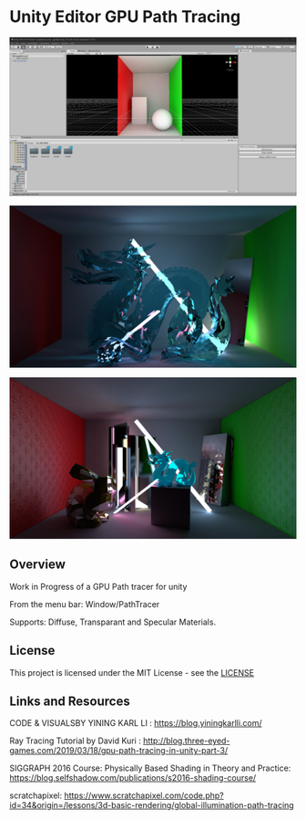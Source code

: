 ﻿# Unity Editor GPU Path Tracing
<p align="center">
  <img src="screenshot.jpg" title="banner">
</p>

<p align="center">
  <img src="60,01613-2000.png_output.png" title="banner">
</p>

<p align="center">
  <img src="65,73929-2000.png_output.png" title="banner">
</p>

## Overview

Work in Progress of a GPU Path tracer for unity

From the menu bar: Window/PathTracer

Supports:
Diffuse, Transparant and Specular Materials.


## License
This project is licensed under the MIT License - see the [LICENSE](LICENSE)


## Links and Resources

CODE & VISUALSBY YINING KARL LI : https://blog.yiningkarlli.com/

Ray Tracing Tutorial by David Kuri : http://blog.three-eyed-games.com/2019/03/18/gpu-path-tracing-in-unity-part-3/

SIGGRAPH 2016 Course: Physically Based Shading in Theory and Practice: https://blog.selfshadow.com/publications/s2016-shading-course/


scratchapixel: https://www.scratchapixel.com/code.php?id=34&origin=/lessons/3d-basic-rendering/global-illumination-path-tracing
